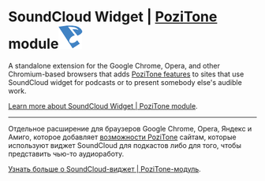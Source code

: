 SoundCloud Widget | [PoziTone](https://pozitone.com) module<img src="https://github.com/PoziWorld/PoziTone/raw/develop/global/img/pozitone-icon-48.png" width="48" height="48" alt="PoziTone">
=======

A standalone extension for the Google Chrome, Opera, and other Chromium-based browsers that adds [PoziTone features](https://github.com/PoziWorld/PoziTone/blob/develop/README_en.md#features) to sites that use SoundCloud widget for podcasts or to present somebody else's audible work.

[Learn more about SoundCloud Widget | PoziTone module](README_en.md).

---

Отдельное расширение для браузеров Google Chrome, Opera, Яндекс и Амиго, которое добавляет [возможности PoziTone](https://github.com/PoziWorld/PoziTone/blob/develop/README_ru.md#%D0%92%D0%BE%D0%B7%D0%BC%D0%BE%D0%B6%D0%BD%D0%BE%D1%81%D1%82%D0%B8) сайтам, которые используют виджет SoundCloud для подкастов либо для того, чтобы представить чью-то аудиоработу.

[Узнать больше о SoundCloud-виджет | PoziTone-модуль](README_ru.md).
